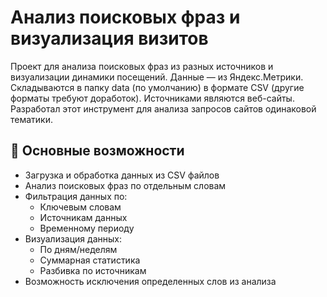 # Анализ поисковых фраз и визуализация визитов

Проект для анализа поисковых фраз из разных источников и визуализации динамики посещений. Данные — из Яндекс.Метрики. Складываются в папку data (по умолчанию) в формате CSV (другие форматы требуют доработок). Источниками являются веб-сайты. Разработал этот инструмент для анализа запросов сайтов одинаковой тематики.

## 📌 Основные возможности

- Загрузка и обработка данных из CSV файлов
- Анализ поисковых фраз по отдельным словам
- Фильтрация данных по:
  - Ключевым словам
  - Источникам данных
  - Временному периоду
- Визуализация данных:
  - По дням/неделям
  - Суммарная статистика
  - Разбивка по источникам
- Возможность исключения определенных слов из анализа